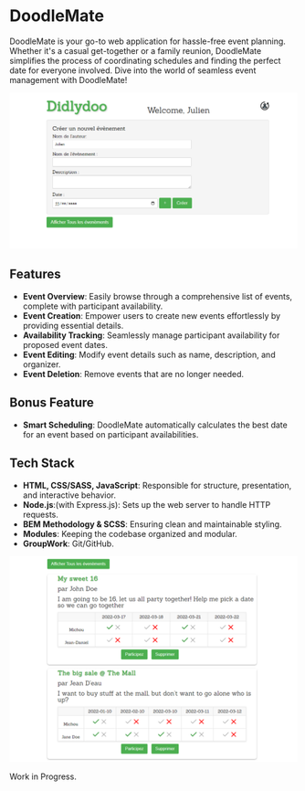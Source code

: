# DoodleMate

DoodleMate is your go-to web application for hassle-free event planning. Whether it's a casual get-together or a family reunion, DoodleMate simplifies the process of coordinating schedules and finding the perfect date for everyone involved. Dive into the world of seamless event management with DoodleMate!

![DoodleMate Header](assets/images/readme/header.PNG)

## Features

- **Event Overview**: Easily browse through a comprehensive list of events, complete with participant availability.
- **Event Creation**: Empower users to create new events effortlessly by providing essential details.
- **Availability Tracking**: Seamlessly manage participant availability for proposed event dates.
- **Event Editing**: Modify event details such as name, description, and organizer.
- **Event Deletion**: Remove events that are no longer needed.

## Bonus Feature

- **Smart Scheduling**: DoodleMate automatically calculates the best date for an event based on participant availabilities.

## Tech Stack
- **HTML, CSS/SASS, JavaScript**: Responsible for structure, presentation, and interactive behavior.
- **Node.js**:(with Express.js): Sets up the web server to handle HTTP requests.
- **BEM Methodology & SCSS**: Ensuring clean and maintainable styling.
- **Modules**: Keeping the codebase organized and modular.
- **GroupWork**: Git/GitHub.

![DoodleMate Main](assets/images/readme/main.PNG)

Work in Progress.